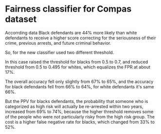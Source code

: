 # Fairness classifier for Compas dataset

Accorrding data Black defendants are 44% more likely than white defendants to receive a higher score correcting for the seriousness of their crime, previous arrests, and future criminal behavior.

So, for the new classifier used two different threshold.

In this case raised the threshold for blacks from 0.5 to 0.7, and reduced threshold from 0.5 to 0.495 for whites, which equalizes the FPR at about 17%.

The overall accuracy fell only slightly from 67% to 65%, and the accuracy for black defendants fell from 66% to 64%, for white defendants it's same 66%.

But the PPV for blacks defendants, the probability that someone who is categorized as high risk will actually be re-arrested within two years, increased from 69% to 74%, because the higher threshold removes some of the people who were not particularly risky from the high risk group. The cost is a higher false negative rate for blacks, which changed from 33% to 52%.
